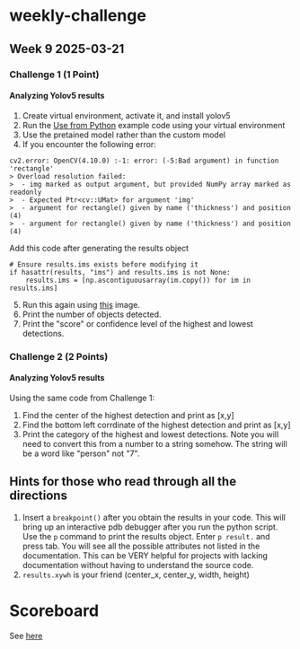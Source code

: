# weekly-challenge
## Week 9 2025-03-21

### Challenge 1 (1 Point)
#### Analyzing Yolov5 results
1. Create virtual environment, activate it, and install yolov5
2. Run the [Use from Python](https://github.com/fcakyon/yolov5-pip?tab=readme-ov-file#use-from-python) example code using your virtual environment
3. Use the pretained model rather than the custom model
4. If you encounter the following error:

```
cv2.error: OpenCV(4.10.0) :-1: error: (-5:Bad argument) in function 'rectangle'
> Overload resolution failed:
>  - img marked as output argument, but provided NumPy array marked as readonly
>  - Expected Ptr<cv::UMat> for argument 'img'
>  - argument for rectangle() given by name ('thickness') and position (4)
>  - argument for rectangle() given by name ('thickness') and position (4)
```

Add this code after generating the results object

```
# Ensure results.ims exists before modifying it
if hasattr(results, "ims") and results.ims is not None:
    results.ims = [np.ascontiguousarray(im.copy()) for im in results.ims]
```
5. Run this again using [this](https://sweetiq.com/wp-content/uploads/2017/06/iStock-513106144.jpg) image.
6. Print the number of objects detected.
7. Print the "score" or confidence level of the highest and lowest detections.  

### Challenge 2 (2 Points)
#### Analyzing Yolov5 results
Using the same code from Challenge 1:
1. Find the center of the highest detection and print as [x,y]
2. Find the bottom left corrdinate of the highest detection and print as [x,y]
3. Print the category of the highest and lowest detections. Note you will need to convert this from a number to a string somehow. The string will be a word like "person" not "7".


## Hints for those who read through all the directions
1. Insert a `breakpoint()` after you obtain the results in your code. This will bring up an interactive pdb debugger after you run the python script. Use the `p` command to print the results object. Enter `p result.` and press tab. You will see all the possible attributes not listed in the documentation. This can be VERY helpful for projects with lacking documentation without having to understand the source code. 
2. `results.xywh` is your friend (center_x, center_y, width, height)

# Scoreboard
See [here](https://docs.google.com/spreadsheets/d/1ItVjMqHzYHVRkHvhwMLSei56EVrT7mP8-aAS8otU1YQ/edit?usp=sharing)
